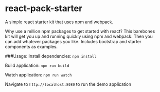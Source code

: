 react-pack-starter
==================
A simple react starter kit that uses npm and webpack.

Why use a million npm packages to get started with react? This barebones kit will get you up and running quickly using npm and webpack. Then you can add whatever packages you like.
Includes bootstrap and starter components as examples.

###Usage:
Install dependencies: `npm install`

Build application: `npm run build`

Watch application: `npm run watch`

Navigate to `http://localhost:8080` to run the demo application